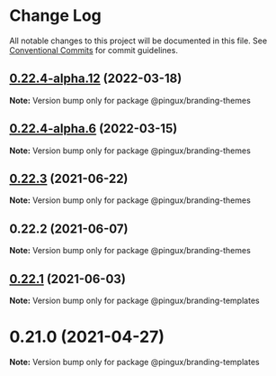 # Change Log

All notable changes to this project will be documented in this file.
See [Conventional Commits](https://conventionalcommits.org) for commit guidelines.

## [0.22.4-alpha.12](https://gitlab.corp.pingidentity.com/ux/pingux/compare/@pingux/branding-themes@0.22.4-alpha.6...@pingux/branding-themes@0.22.4-alpha.12) (2022-03-18)

**Note:** Version bump only for package @pingux/branding-themes





## [0.22.4-alpha.6](https://gitlab.corp.pingidentity.com/ux/pingux/compare/@pingux/branding-themes@0.22.3...@pingux/branding-themes@0.22.4-alpha.6) (2022-03-15)

**Note:** Version bump only for package @pingux/branding-themes





## [0.22.3](https://gitlab.corp.pingidentity.com/ux/pingux/compare/@pingux/branding-themes@0.22.2...@pingux/branding-themes@0.22.3) (2021-06-22)

**Note:** Version bump only for package @pingux/branding-themes





## 0.22.2 (2021-06-07)

**Note:** Version bump only for package @pingux/branding-themes





## [0.22.1](https://gitlab.corp.pingidentity.com/ux/pingux/compare/@pingux/branding-templates@0.22.0...@pingux/branding-templates@0.22.1) (2021-06-03)

**Note:** Version bump only for package @pingux/branding-templates





# 0.21.0 (2021-04-27)

**Note:** Version bump only for package @pingux/branding-templates

